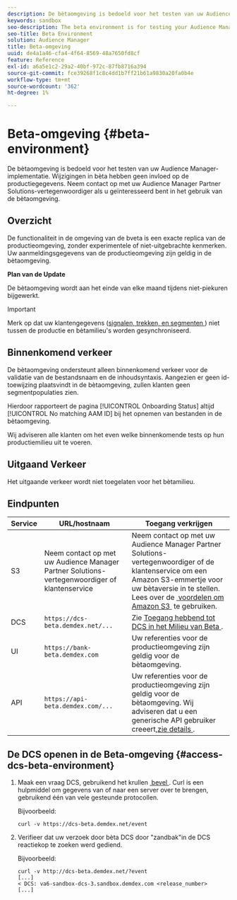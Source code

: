 ```yaml
---
description: De bètaomgeving is bedoeld voor het testen van uw Audience Manager-implementatie. Wijzigingen in bèta hebben geen invloed op de productiegegevens. Neem contact op met uw Audience Manager Partner Solutions-vertegenwoordiger als u geïnteresseerd bent in het gebruik van de bètaomgeving.
keywords: sandbox
seo-description: The beta environment is for testing your Audience Manager implementation. Changes made in beta do not affect production data. Contact your Audience Manager Partner Solutions representative if you're interested in using the beta environment.
seo-title: Beta Environment
solution: Audience Manager
title: Beta-omgeving
uuid: de4a1a46-cfa4-4f64-8569-48a7650fd8cf
feature: Reference
exl-id: a6a5e1c2-29a2-40bf-972c-87fb8716a394
source-git-commit: fce39268f1c8c4dd1b7ff21b61a9830a20fa0b4e
workflow-type: tm+mt
source-wordcount: '362'
ht-degree: 1%

---
```


# Beta-omgeving {#beta-environment}

De bètaomgeving is bedoeld voor het testen van uw Audience Manager-implementatie. Wijzigingen in bèta hebben geen invloed op de productiegegevens. Neem contact op met uw Audience Manager Partner Solutions-vertegenwoordiger als u geïnteresseerd bent in het gebruik van de bètaomgeving.

## Overzicht

De functionaliteit in de omgeving van de bveta is een exacte replica van de productieomgeving, zonder experimentele of niet-uitgebrachte kenmerken. Uw aanmeldingsgegevens van de productieomgeving zijn geldig in de bètaomgeving.

**Plan van de Update**

De bètaomgeving wordt aan het einde van elke maand tijdens niet-piekuren bijgewerkt.

>[!IMPORTANT]
>
>Merk op dat uw klantengegevens ([&#x200B; signalen, trekken, en segmenten &#x200B;](https://experienceleague.adobe.com/docs/audience-manager/user-guide/reference/signal-trait-segment.html?lang=nl-NL)) niet tussen de productie en bètamilieu&#39;s worden gesynchroniseerd.

## Binnenkomend verkeer

De bètaomgeving ondersteunt alleen binnenkomend verkeer voor de validatie van de bestandsnaam en de inhoudsyntaxis. Aangezien er geen id-toewijzing plaatsvindt in de bètaomgeving, zullen klanten geen segmentpopulaties zien.

Hierdoor rapporteert de pagina [!UICONTROL Onboarding Status] altijd [!UICONTROL No matching AAM ID] bij het opnemen van bestanden in de bètaomgeving.

Wij adviseren alle klanten om het even welke binnenkomende tests op hun productiemilieu uit te voeren.

## Uitgaand Verkeer

Het uitgaande verkeer wordt niet toegelaten voor het bètamilieu.

## Eindpunten

| Service | URL/hostnaam | Toegang verkrijgen |
|--- |--- | --- |
| S3 | Neem contact op met uw Audience Manager Partner Solutions-vertegenwoordiger of klantenservice | Neem contact op met uw Audience Manager Partner Solutions-vertegenwoordiger of de klantenservice om een Amazon S3-emmertje voor uw bètaversie in te stellen. Lees over de [&#x200B; voordelen om Amazon S3 &#x200B;](../reference/amazon-s3.md) te gebruiken. |
| DCS | `https://dcs-beta.demdex.net/...` | Zie [&#x200B; Toegang hebbend tot DCS in het Milieu van Beta &#x200B;](../reference/beta-environment.md#access-dcs-beta-environment). |
| UI | `https://bank-beta.demdex.com` | Uw referenties voor de productieomgeving zijn geldig voor de bètaomgeving. |
| API | `https://api-beta.demdex.com/...` | Uw referenties voor de productieomgeving zijn geldig voor de bètaomgeving. Wij adviseren dat u een generische API gebruiker creeert, [&#x200B; zie details &#x200B;](../api/rest-api-main/aam-api-getting-started.md#requirements). |

## De DCS openen in de Beta-omgeving {#access-dcs-beta-environment}

1. Maak een vraag DCS, gebruikend het krullen [&#x200B; bevel &#x200B;](https://curl.haxx.se/docs/manpage.html). Curl is een hulpmiddel om gegevens van of naar een server over te brengen, gebruikend één van vele gesteunde protocollen.

   Bijvoorbeeld:

   `curl -v https://dcs-beta.demdex.net/event`

1. Verifieer dat uw verzoek door bèta DCS door &quot;zandbak&quot;in de DCS reactiekop te zoeken werd gediend.

   Bijvoorbeeld:

   ```
   curl -v http://dcs-beta.demdex.net/?event
   [...]
   < DCS: va6-sandbox-dcs-3.sandbox.demdex.com <release_number>
   [...]
   ```

<!--

1. Determine the load balancer's endpoint IP addresses.

   Run the `dig`  [command](https://en.wikipedia.org/wiki/Dig_(command)) to determine the IP address of the nearest load balancer. The `dig` command queries the Domain Name System and returns the name and IP addresses of the [!DNL Audience Manager] [!UICONTROL Data Collection Servers (DCS)].

   ```
   dig dcs-beta.demdex.net
   ...
   dcs-sandbox-1754093861.us-east-1.elb.amazonaws.com. 60 IN A 52.87.15.51
   dcs-sandbox-1754093861.us-east-1.elb.amazonaws.com. 60 IN A 50.16.150.8
   dcs-sandbox-1754093861.us-east-1.elb.amazonaws.com. 60 IN A 52.2.228.100
   ```

2. Using one of the addresses in the above table, add a static DNS entry in the [!DNL /etc/hosts] file.

   On Windows, modify [!DNL c:\WINDOWS\system32\drivers\etc\hosts].

   For example:

   [!DNL 52.87.15.51 *`samplepartner`*.demdex.net]

   >[!NOTE]
   >
   >The addresses change occasionally, so you must keep your [!DNL /etc/hosts] file up to date.

   Additionally, if you need to set up ID synchronization, you must add a similar entry for [!DNL dpm.demdex.net.]

   [!DNL 52.87.15.51 dpm.demdex.net]. 

3. Make a DCS call, using the `curl` [command](https://curl.haxx.se/docs/manpage.html). Curl is a tool to transfer data from or to a server, using one of many supported protocols.

   For example:

   [!DNL https://<domain>/event?product=camera] 

4. Verify that your request was served by the beta DCS by looking for "sandbox" in the DCS response header.

   For example:

   ```
   curl -v https://dcs-beta.demdex.net/?event
   [...]
   < DCS: va6-sandbox-dcs-3.sandbox.demdex.com <release_number>
   [...]
   ```

   -->
